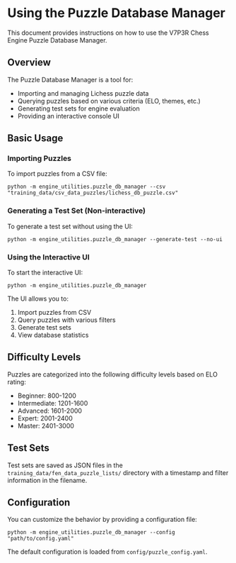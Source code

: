 ﻿# Using the Puzzle Database Manager

This document provides instructions on how to use the V7P3R Chess Engine Puzzle Database Manager.

## Overview

The Puzzle Database Manager is a tool for:
- Importing and managing Lichess puzzle data
- Querying puzzles based on various criteria (ELO, themes, etc.)
- Generating test sets for engine evaluation
- Providing an interactive console UI

## Basic Usage

### Importing Puzzles

To import puzzles from a CSV file:

```
python -m engine_utilities.puzzle_db_manager --csv "training_data/csv_data_puzzles/lichess_db_puzzle.csv"
```

### Generating a Test Set (Non-interactive)

To generate a test set without using the UI:

```
python -m engine_utilities.puzzle_db_manager --generate-test --no-ui
```

### Using the Interactive UI

To start the interactive UI:

```
python -m engine_utilities.puzzle_db_manager
```

The UI allows you to:
1. Import puzzles from CSV
2. Query puzzles with various filters
3. Generate test sets
4. View database statistics

## Difficulty Levels

Puzzles are categorized into the following difficulty levels based on ELO rating:

- Beginner: 800-1200
- Intermediate: 1201-1600
- Advanced: 1601-2000
- Expert: 2001-2400
- Master: 2401-3000

## Test Sets

Test sets are saved as JSON files in the `training_data/fen_data_puzzle_lists/` directory with a timestamp and filter information in the filename.

## Configuration

You can customize the behavior by providing a configuration file:

```
python -m engine_utilities.puzzle_db_manager --config "path/to/config.yaml"
```

The default configuration is loaded from `config/puzzle_config.yaml`.
